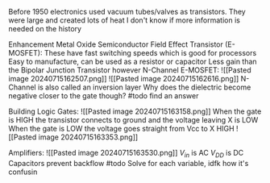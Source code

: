 Before 1950 electronics used vacuum tubes/valves as transistors. They were large and created lots of heat
I don't know if more information is needed on the history

Enhancement Metal Oxide Semiconductor Field Effect Transistor (E-MOSFET):
	These have fast switching speeds which is good for processors
	Easy to manufacture, can be used as a resistor or capacitor 
	Less gain than the Bipolar Junction Transistor however
	N-Channel E-MOSFET:
		![[Pasted image 20240715162507.png]]
		![[Pasted image 20240715162616.png]]
		N-Channel is also called an inversion layer
		Why does the dielectric become negative closer to the gate though? 
			#todo find an answer

Building Logic Gates:
	![[Pasted image 20240715163158.png]]
		When the gate is HIGH the transistor connects to ground and the voltage leaving X is LOW
		When the gate is LOW the voltage goes straight from Vcc to X HIGH
	![[Pasted image 20240715163353.png]]

Amplifiers:
	![[Pasted image 20240715163530.png]]
	$V_{in}$ is AC
	$V_{DD}$ is DC
	Capacitors prevent backflow
	#todo
		Solve for each variable, idfk how it's confusin
